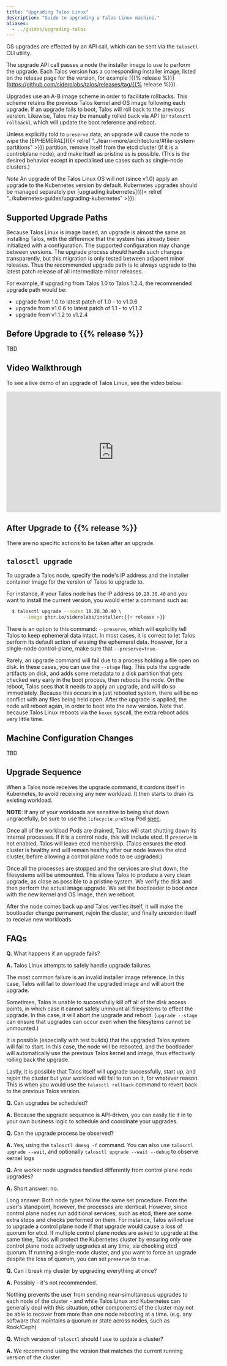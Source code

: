 ```yaml
---
title: "Upgrading Talos Linux"
description: "Guide to upgrading a Talos Linux machine."
aliases:
  - ../guides/upgrading-talos
---
```


OS upgrades are effected by an API call, which can be sent via the `talosctl` CLI utility.

The upgrade API call passes a node the installer image to use to perform the upgrade.
Each Talos version has a corresponding installer image, listed on the release page for the version, for example [{{% release %}}](https://github.com/siderolabs/talos/releases/tag/{{% release %}}).

Upgrades use an A-B image scheme in order to facilitate rollbacks.
This scheme retains the previous Talos kernel and OS image following each upgrade.
If an upgrade fails to boot, Talos will roll back to the previous version.
Likewise, Talos may be manually rolled back via API (or `talosctl rollback`), which will update the boot reference and reboot.

Unless explicitly told to `preserve` data, an upgrade will cause the node to wipe the [EPHEMERAL]({{< relref "../learn-more/architecture/#file-system-partitions" >}}) partition, remove itself from the etcd cluster (if it is a controlplane node), and make itself as pristine as is possible.
(This is the desired behavior except in specialised use cases such as single-node clusters.)

*Note* An upgrade of the Talos Linux OS will not (since v1.0) apply an upgrade to the Kubernetes version by default.
Kubernetes upgrades should be managed separately per [upgrading kubernetes]({{< relref "../kubernetes-guides/upgrading-kubernetes" >}}).

## Supported Upgrade Paths

Because Talos Linux is image based, an upgrade is almost the same as installing Talos, with the difference that the system has already been initialized with a configuration.
The supported configuration may change between versions.
The upgrade process should handle such changes transparently, but this migration is only tested between adjacent minor releases.
Thus the recommended upgrade path is to always upgrade to the latest patch release of all intermediate minor releases.

For example, if upgrading from Talos 1.0 to Talos 1.2.4, the recommended upgrade path would be:

* upgrade from 1.0 to latest patch of 1.0 - to v1.0.6
* upgrade from v1.0.6 to latest patch of 1.1 - to v1.1.2
* upgrade from v1.1.2 to v1.2.4

## Before Upgrade to {{% release %}}

TBD

## Video Walkthrough

To see a live demo of an upgrade of Talos Linux, see the video below:

<iframe width="560" height="315" src="https://www.youtube.com/embed/AAF6WhX0USo" title="YouTube video player" frameborder="0" allow="accelerometer; autoplay; clipboard-write; encrypted-media; gyroscope; picture-in-picture" allowfullscreen></iframe>

## After Upgrade to {{% release %}}

There are no specific actions to be taken after an upgrade.

## `talosctl upgrade`

To upgrade a Talos node, specify the node's IP address and the
installer container image for the version of Talos to upgrade to.

For instance, if your Talos node has the IP address `10.20.30.40` and you want
to install the current version, you would enter a command such
as:

```sh
  $ talosctl upgrade --nodes 10.20.30.40 \
      --image ghcr.io/siderolabs/installer:{{< release >}}
```

There is an option to this command: `--preserve`, which will explicitly tell Talos to keep ephemeral data intact.
In most cases, it is correct to let Talos perform its default action of erasing the ephemeral data.
However, for a single-node control-plane, make sure that `--preserve=true`.

Rarely, an upgrade command will fail due to a process holding a file open on disk.
In these cases, you can use the `--stage` flag.
This puts the upgrade artifacts on disk, and adds some metadata to a disk partition that gets checked very early in the boot process, then reboots the node.
On the reboot, Talos sees that it needs to apply an upgrade, and will do so immediately.
Because this occurs in a just rebooted system, there will be no conflict with any files being held open.
After the upgrade is applied, the node will reboot again, in order to boot into the new version.
Note that because Talos Linux reboots via the `kexec` syscall, the extra reboot adds very little time.

<!--
## Talos Controller Manager

The Talos Controller Manager can coordinate upgrades of your nodes
automatically.
It ensures that a controllable number of nodes are being
upgraded at any given time.
It also applies an upgrade flow which allows you to classify some machines as
early adopters and others as getting only stable, tested versions.

To find out more about the controller manager and to get it installed and
configured, take a look at the [GitHub page](https://github.com/siderolabs/talos-controller-manager).
Please note that the controller manager is still in fairly early development.
More advanced features, such as time slot scheduling, will be coming in the
future.
-->

## Machine Configuration Changes

TBD

## Upgrade Sequence

When a Talos node receives the upgrade command, it cordons
itself in Kubernetes, to avoid receiving any new workload.
It then starts to drain its existing workload.

**NOTE**: If any of your workloads are sensitive to being shut down ungracefully, be sure to use the `lifecycle.preStop` Pod [spec](https://kubernetes.io/docs/concepts/containers/container-lifecycle-hooks/#container-hooks).

Once all of the workload Pods are drained, Talos will start shutting down its
internal processes.
If it is a control node, this will include etcd.
If `preserve` is not enabled, Talos will leave etcd membership.
(Talos ensures the etcd cluster is healthy and will remain healthy after our node leaves the etcd cluster, before allowing a control plane node to be upgraded.)

Once all the processes are stopped and the services are shut down, the filesystems will be unmounted.
This allows Talos to produce a very clean upgrade, as close as possible to a pristine system.
We verify the disk and then perform the actual image upgrade.
We set the bootloader to boot *once* with the new kernel and OS image, then we reboot.

After the node comes back up and Talos verifies itself, it will make
the bootloader change permanent, rejoin the cluster, and finally uncordon itself to receive new workloads.

## FAQs

**Q.** What happens if an upgrade fails?

**A.** Talos Linux attempts to safely handle upgrade failures.

The most common failure is an invalid installer image reference.
In this case, Talos will fail to download the upgraded image and will abort the upgrade.

Sometimes, Talos is unable to successfully kill off all of the disk access points, in which case it cannot safely unmount all filesystems to effect the upgrade.
In this case, it will abort the upgrade and reboot.
(`upgrade --stage` can ensure that upgrades can occur even when the filesytems cannot be unmounted.)

It is possible (especially with test builds) that the upgraded Talos system will fail to start.
In this case, the node will be rebooted, and the bootloader will automatically use the previous Talos kernel and image, thus effectively rolling back the upgrade.

Lastly, it is possible that Talos itself will upgrade successfully, start up, and rejoin the cluster but your workload will fail to run on it, for whatever reason.
This is when you would use the `talosctl rollback` command to revert back to the previous Talos version.

**Q.** Can upgrades be scheduled?

**A.** Because the upgrade sequence is API-driven, you can easily tie it in to your own business logic to schedule and coordinate your upgrades.

**Q.** Can the upgrade process be observed?

**A.** Yes, using the `talosctl dmesg -f` command.
You can also use `talosctl upgrade --wait`, and optionally `talosctl upgrade --wait --debug` to observe kernel logs

**Q.** Are worker node upgrades handled differently from control plane node upgrades?

**A.** Short answer: no.

Long answer:  Both node types follow the same set procedure.
From the user's standpoint, however, the processes are identical.
However, since control plane nodes run additional services, such as etcd, there are some extra steps and checks performed on them.
For instance, Talos will refuse to upgrade a control plane node if that upgrade would cause a loss of quorum for etcd.
If multiple control plane nodes are asked to upgrade at the same time, Talos will protect the Kubernetes cluster by ensuring only one control plane node actively upgrades at any time, via checking etcd quorum.
If running a single-node cluster, and you want to force an upgrade despite the loss of quorum, you can set `preserve` to `true`.

**Q.** Can I break my cluster by upgrading everything at once?

**A.** Possibly - it's not recommended.

Nothing prevents the user from sending near-simultaneous upgrades to each node of the cluster - and while Talos Linux and Kubernetes can generally deal with this situation, other components of the cluster may not be able to recover from more than one node rebooting at a time.
(e.g. any software that maintains a quorum or state across nodes, such as Rook/Ceph)

**Q.** Which version of `talosctl` should I use to update a cluster?

**A.** We recommend using the version that matches the current running version of the cluster.
